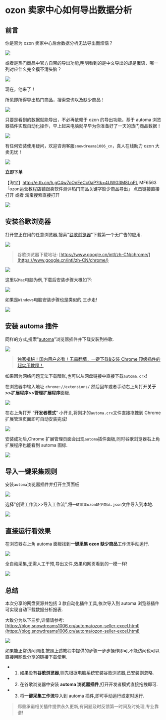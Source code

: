 # ozon 卖家中心如何导出数据分析

## 前言

你是否为 ozon 卖家中心后台数据分析无法导出而烦恼？

![](/assets/picgo/164c623f8f986d5cd402189e57b983d8.png)

或者是热门商品中官方自带的导出功能,明明看到的是中文导出的却是俄语，哪一列对应什么完全摸不清头脑？

![](/assets/picgo/83b446efddda2de304700a07a894d833.png)

现在，他来了！

所见即所得导出热门商品，搜索查询以及缺少商品！

![](/assets/picgo/d9e55d99f2bdbf46467394e1e56a4135.png)

只要是看到的数据就能导出，不必再依赖于 ozon 的导出功能，基于 automa 浏览器插件实现自动化操作，早上起来电脑就早早为你准备好了一天的热门商品数据！

![](/assets/picgo/62e69c42e172cc223b6ce49a061a5897.png)

有任何安装使用疑问，欢迎咨询客服`snowdreams1006_cn`，真人在线助力 ozon 大卖无忧！

![](/assets/picgo/39a49f9a32d3ceba2be56463a50d6681.png)

**立即下单**

【淘宝】http://e.tb.cn/h.gC4w7oOnEeCc0aP?tk=4UWG3M8LpPL MF6563 「ozon运营教程店铺跟卖软件测评热门商品关键字缺少商品导出」
点击链接直接打开 或者 淘宝搜索直接打开

![](/assets/picgo/8b88e89e8dfdb63c35e409d24aea3be8.png)

## 安装谷歌浏览器

打开您正在用的任意浏览器,搜索"[谷歌浏览器](https://www.google.cn/intl/zh-CN/chrome/?www.dgcms.cn)"下载第一个无广告的应用.

![](/assets/picgo/654f893cdab98d9d18019dcd62599a8d.png)

> 谷歌浏览器下载地址: [https://www.google.cn/intl/zh-CN/chrome/](https://www.google.cn/intl/zh-CN/chrome/)

![](/assets/picgo/7a9b8c2d1b360936899baae8f5d60bc9.png)

这里以`Mac`电脑为例,下载后安装步骤大概如下:

![](/assets/picgo/3e678e12d0dce75533aa158fa17b002a.png)

如果是`Windows`电脑安装步骤也是类似的,三步走!

![](/assets/picgo/bf618af592fa27ee30b29b36bfd9d96a.png)

## 安装 automa 插件

同样的方式,搜索"[automa](https://www.automa.site/)"浏览器插件并下载安装到谷歌.

![](/assets/picgo/2200dd9a2d7646da6cabfb5e2a7d8eb8.png)

> [独家揭秘！国内用户必看！无需翻墙，一键下载&安装 Chrome 顶级插件的超实用教程！](https://mp.weixin.qq.com/s?__biz=MzU3NTc1MDMwOQ==&mid=2247486026&idx=1&sn=94a8f8769e4dc171a2e4073f90d8d794&chksm=fd1f2380ca68aa9693a08c19e45314bb9872df5f38c7540572e51b50ad933b11e78418b2354f&token=1577388530&lang=zh_CN#rd)

如果因为网络问题无法下载暗账,也可以从网盘链接中直接下载`automa.crx`!

在浏览器中输入地址 `chrome://extensions/` 然后回车或者手动右上角打开**关于>>扩展程序>>管理扩展程序**面板.

![](/assets/picgo/5e7bee54bfdef9e71e2f5ebe5bb808f3.png)

在右上角打开 “**开发者模式**” 小开关,将刚才的`automa.crx`文件直接拖拽到 Chrome 扩展管理页面即可自动安装完成!

![](/assets/picgo/ef655b04ba3d883895afbf6561c7fd5e.png)

安装成功后,Chrome 扩展管理页面会出现`automa`插件面板,同时谷歌浏览器右上角扩展程序也能看到 automa 图标.

![](/assets/picgo/eaa5165774e825161653c041507884e6.png)

## 导入一键采集规则

安装`automa`浏览器插件并打开主页面板

![](/assets/picgo/f1d062bcbd7d6aea0846f689d24f4506.png)

选择"创建工作流>>导入工作流",将`一键采集ozon缺少商品.json`文件导入到本地.

![](/assets/picgo/5d94d7849b3fa21423d13060d4ad4a1a.png)

## 直接运行看效果

在浏览器右上角 automa 面板找到**一键采集 ozon 缺少商品**工作流手动运行.

![](/assets/picgo/1449d961bf9ee1929351362ec890b319.png)

全自动采集,无需人工干预,导出文件,效果和网页看到的一模一样!

![](/assets/picgo/515b1574f0e112f202d78f1201d9783d.png)

## 总结

本次分享的网盘资源共包括 3 款自动化插件工具,依次导入到 automa 浏览器插件可实现自动下载数据分析报表.

大致分为以下三步,详情请参考: [https://blog.snowdreams1006.cn/automa/ozon-seller-excel.html](https://blog.snowdreams1006.cn/automa/ozon-seller-excel.html)

![](/assets/picgo/cf3553196dd75e4a21395e6e832df36c.png)

如果能正常访问网络,按照上述教程中提供的步骤一步步操作即可,不能访问也可以直接用网盘分享的链接下载使用.

- 1. 如果没有**谷歌浏览器**,则先根据电脑系统安装谷歌浏览器,已安装则忽略.
- 2. 在谷歌浏览器中安装 **automa 浏览器插件**,打开开发者模式直接拖拽即可.
- 3. 将**一键采集工作流**导入到 automa 插件,即可手动运行或定时运行.

> 郑重承诺相关插件提供永久更新,有问题及时反馈第一时间及时处理,专业靠谱!
